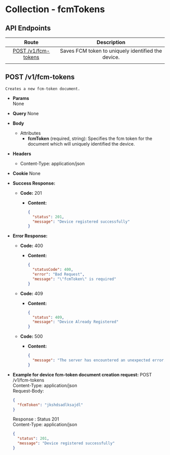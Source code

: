 # Collection - fcmTokens

## API Endpoints

|                Route                |                    Description                     |
| :---------------------------------: | :------------------------------------------------: |
| [POST /v1/fcm-tokens](#post-notify) | Saves FCM token to uniquely identified the device. |
|                                     |

## POST /v1/fcm-tokens

    Creates a new fcm-token document.

- **Params**  
  None
- **Query**
  None
- **Body**

  - Attributes
    - **fcmToken** (required, string): Specifies the fcm token for the document which will uniquely identified the device.

- **Headers**
  - Content-Type: application/json
- **Cookie**
  None
- **Success Response:**

  - **Code:** 201

    - **Content:**

      ```json
      {
        "status": 201,
        "message": "Device registered successfully"
      }
      ```

- **Error Response:**

  - **Code:** 400

    - **Content:**

      ```json
      {
        "statusCode": 400,
        "error": "Bad Request",
        "message": "\"fcmToken\" is required"
      }
      ```

  - **Code:** 409

    - **Content:**

      ```json
      {
        "status": 409,
        "message": "Device Already Registered"
      }
      ```

  - **Code:** 500

    - **Content:**

      ```json
      {
        "message": "The server has encountered an unexpected error. Please contact the administrator for more information."
      }
      ```

- **Example for device fcm-token document creation request:**
  POST /v1/fcm-tokens<br/>
  Content-Type: application/json<br/>
  Request-Body:<br/>

  ```json
  {
    "fcmToken": "jkshdsadlksajdl"
  }
  ```

  Response :
  Status 201<br/>
  Content-Type: application/json<br/>

  ```json
  {
    "status": 201,
    "message": "Device registered successfully"
  }
  ```
